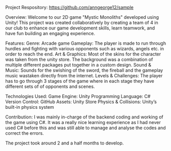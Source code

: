 Project Respository: https://github.com/anngeorge12/sample

Overview:
Welcome to our 2D game "Mystic Monoliths" developed using Unity! This project was created collaboratively by creating a team of 4 in our club to enhance our game development skills, learn teamwork, and have fun building an engaging experience.

Features:
Genre: Arcade game
Gameplay: The player is made to run through hurdles and fighting with various opponents such as wizards, angels etc. in order to reach the end.
Art & Graphics: Most of the skins for the character was taken from the unity store. The background was a combination of multiple different packages put together in a custom design.
Sound & Music: Sounds for the swishing of the sword, the fireball and the gameplay music wastaken directly from the internet.
Levels & Challenges: The player has to go through 3 stages of the game where in each stage they have different sets of of opponents and scenes.

Technologies Used:
Game Engine: Unity
Programming Language: C#
Version Control: GitHub
Assets: Unity Store
Physics & Collisions: Unity’s built-in physics system

Contribution:
I was mainly in-charge of the backend coding and working of the game using C#. It was a really nice learning experience as I had never used C# before this and was still able to manage and analyse the codes and correct the errors.

The project took around 2 and a half months to develop.

